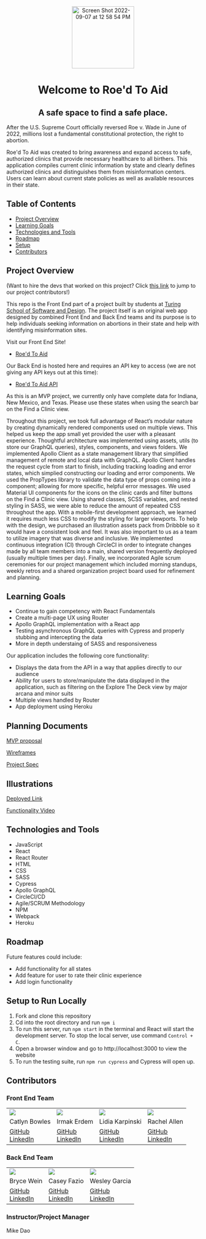 <div id="header" align="center">
  <img width="162" alt="Screen Shot 2022-09-07 at 12 58 54 PM" src="https://user-images.githubusercontent.com/98505112/188956585-a0ee3aee-3dd1-410f-8832-bea009455933.png" />
</div>

<h1 align="center"> Welcome to Roe'd To Aid </h1>
<h2 align="center">A safe space to find a safe place. </h2>

After the U.S. Supreme Court officially reversed Roe v. Wade in June of 2022, millions lost a fundamental constitutional protection, the right to abortion.

Roe'd To Aid was created to bring awareness and expand access to safe, authorized clinics that provide necessary healthcare to all birthers. This application compiles current clinic information by state and clearly defines authorized clinics and distinguishes them from misinformation centers. Users can learn about current state policies as well as available resources in their state.

## Table of Contents

- [Project Overview](#project-overview)
- [Learning Goals](#learning-goals)
- [Technologies and Tools](#technologies-and-tools)
- [Roadmap](#roadmap)
- [Setup](#setup)
- [Contributors](#contributors)

## Project Overview

(Want to hire the devs that worked on this project? Click [this link](#contributors) to jump to our project contributors!)

This repo is the Front End part of a project built by students at [Turing School of Software and Design](https://turing.edu/). The project itself is an original web app designed by combined Front End and Back End teams and its purpose is to help individuals seeking information on abortions in their state and help with identifying misinformation sites.

Visit our Front End Site!
- [Roe'd To Aid](https://roed-to-aide-fe.herokuapp.com/)

Our Back End is hosted here and requires an API key to access (we are not giving any API keys out at this time):
- [Roe'd To Aid API](https://roed-to-aide-be.herokuapp.com/)

As this is an MVP project, we currently only have complete data for Indiana, New Mexico, and Texas. Please use these states when using the search bar on the Find a Clinic view. 

Throughout this project, we took full advantage of React’s modular nature by creating dynamically rendered components used on multiple views. This helped us keep the app small yet provided the user with a pleasant experience. Thoughtful architecture was implemented using assets, utils (to store our GraphQL queries), styles, components, and views folders. We implemented Apollo Client as a state management library that simplified management of remote and local data with GraphQL. Apollo Client handles the request cycle from start to finish, including tracking loading and error states, which simplied constructing our loading and error components. We used the PropTypes library to validate the data type of props coming into a component; allowing for more specific, helpful error messages. We used Material UI components for the icons on the clinic cards and filter buttons on the Find a Clinic view. Using shared classes, SCSS variables, and nested styling in SASS, we were able to reduce the amount of repeated CSS throughout the app. With a mobile-first development approach, we learned it requires much less CSS to modify the styling for larger viewports. To help with the design, we purchased an illustration assets pack from Dribbble so it would have a consistent look and feel. It was also important to us as a team to utilize imagery that was diverse and inclusive. We implemented continuous integration (CI) through CircleCI in order to integrate changes made by all team members into a main, shared version frequently deployed (usually multiple times per day). Finally, we incorporated Agile scrum ceremonies for our project management which included morning standups, weekly retros and a shared organization project board used for refinement and planning.

## Learning Goals

- Continue to gain competency with React Fundamentals
- Create a multi-page UX using Router
- Apollo GraphQL implementation with a React app
- Testing asynchronous GraphQL queries with Cypress and properly stubbing and intercepting the data
- More in depth understaing of SASS and responsiveness 


Our application includes the following core functionality:

- Displays the data from the API in a way that applies directly to our audience
- Ability for users to store/manipulate the data displayed in the application, such as filtering on the Explore The Deck view by major arcana and minor suits
- Multiple views handled by Router
- App deployment using Heroku

## Planning Documents

[MVP proposal](https://docs.google.com/document/d/1UHs-a3WY_-aNOkZpWfk-UKU8aV_Z4cBGfchR075For8/edit)

[Wireframes](https://www.figma.com/file/JgDbO5u7qdWi7SAQrDZpVI/Roe'dToAid?node-id=0%3A1)

[Project Spec](https://mod4.turing.edu/projects/capstone/)

## Illustrations

[Deployed Link](https://roed-to-aid.herokuapp.com/)

[Functionality Video](https://vimeo.com/747448767/4632ceb6ae)

## Technologies and Tools

- JavaScript
- React
- React Router
- HTML
- CSS
- SASS
- Cypress
- Apollo GraphQL
- CircleCI/CD
- Agile/SCRUM Methodology
- NPM
- Webpack
- Heroku

## Roadmap

Future features could include:

- Add functionality for all states
- Add feature for user to rate their clinic experience
- Add login functionality 

## Setup to Run Locally

1. Fork and clone this repository
2. Cd into the root directory and run `npm i`
3. To run this server, run `npm start` in the terminal and React will start the development server. To stop the local server, use command `Control + C`.
4. Open a browser window and go to http://localhost:3000 to view the website
5. To run the testing suite, run `npm run cypress` and Cypress will open up.


## Contributors

### Front End Team
<table>
  <tr>
    <td><img src="https://avatars.githubusercontent.com/u/98493391?s=120&v=4"></td>
    <td><img src="https://avatars.githubusercontent.com/u/90080658?s=120&v=4"></td>
    <td><img src="https://avatars.githubusercontent.com/u/99596577?s=120&v=4"></td>
    <td><img src="https://avatars.githubusercontent.com/u/98505112?s=120&v=4"></td>
  </tr>
  <tr>
    <td>Catlyn Bowles</td>
    <td>Irmak Erdem</td>
    <td>Lidia Karpinski</td>
    <td>Rachel Allen</td>
  </tr>
  <tr>
    <td>
      <a href="https://github.com/catlynbowles">GitHub</a><br>
      <a href="https://www.linkedin.com/in/catlyn-bowles/">LinkedIn</a>
    </td>
    <td>
      <a href="https://github.com/irmakerdem">GitHub</a><br>
      <a href="https://www.linkedin.com/in/irmakerdem/">LinkedIn</a>
    </td>
    <td>
      <a href="https://github.com/lkarpins">GitHub</a><br>
      <a href="https://www.linkedin.com/in/lidia-karpinski/">LinkedIn</a>
    </td>
    <td>
      <a href="https://github.com/Rallen13">GitHub</a><br>
      <a href="https://www.linkedin.com/in/rachel-lynn-allen/">LinkedIn</a>
    </td>
  </tr>
</table>

### Back End Team
<table>
  <tr>
    <td><img src="https://avatars.githubusercontent.com/u/85247765?s=120&v=4"></td>
    <td><img src="https://avatars.githubusercontent.com/u/98674727?s=120&v=4"></td>
    <td><img src="https://avatars.githubusercontent.com/u/98676136?s=120&v=4"></td>
  </tr>
  <tr>
    <td>Bryce Wein</td>
    <td>Casey Fazio</td>
    <td>Wesley Garcia</td>
  </tr>
  <tr>
    <td>
      <a href="https://github.com/bwbolt">GitHub</a><br>
      <a href="https://www.linkedin.com/in/bryce-wein/">LinkedIn</a>
    </td>
    <td>
      <a href="https://github.com/casefaz">GitHub</a><br>
      <a href="https://www.linkedin.com/in/casey-fazio-7ba04149/">LinkedIn</a>
    </td>
    <td>
      <a href="https://github.com/wesatt">GitHub</a><br>
      <a href="https://www.linkedin.com/in/wesley-garcia-attech/">LinkedIn</a>
    </td>
  </tr>
</table>

### Instructor/Project Manager
Mike Dao
